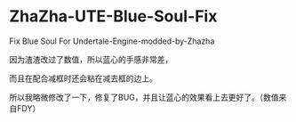# ZhaZha-UTE-Blue-Soul-Fix
Fix Blue Soul For Undertale-Engine-modded-by-Zhazha 

因为渣渣改过了数值，所以蓝心的手感非常差，

而且在配合减框时还会粘在减去框的边上。

所以我略微修改了一下，修复了BUG，并且让蓝心的效果看上去更好了。（数值来自FDY）
